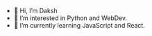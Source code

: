 - 👋 Hi, I’m Daksh
- 👀 I’m interested in Python and WebDev.
- 🌱 I’m currently learning JavaScript and React.
